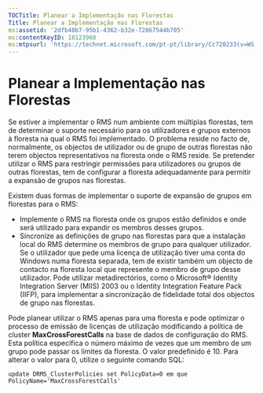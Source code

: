 ```yaml
---
TOCTitle: Planear a Implementação nas Florestas
Title: Planear a Implementação nas Florestas
ms:assetid: '2dfb40b7-95b1-4362-b32e-72867544b705'
ms:contentKeyID: 18123968
ms:mtpsurl: 'https://technet.microsoft.com/pt-pt/library/Cc720233(v=WS.10)'
---
```


Planear a Implementação nas Florestas
=====================================

Se estiver a implementar o RMS num ambiente com múltiplas florestas, tem de determinar o suporte necessário para os utilizadores e grupos externos à floresta na qual o RMS foi implementado. O problema reside no facto de, normalmente, os objectos de utilizador ou de grupo de outras florestas não terem objectos representativos na floresta onde o RMS reside. Se pretender utilizar o RMS para restringir permissões para utilizadores ou grupos de outras florestas, tem de configurar a floresta adequadamente para permitir a expansão de grupos nas florestas.

Existem duas formas de implementar o suporte de expansão de grupos em florestas para o RMS:

-   Implemente o RMS na floresta onde os grupos estão definidos e onde será utilizado para expandir os membros desses grupos.
-   Sincronize as definições de grupo nas florestas para que a instalação local do RMS determine os membros de grupo para qualquer utilizador. Se o utilizador que pede uma licença de utilização tiver uma conta do Windows numa floresta separada, tem de existir também um objecto de contacto na floresta local que represente o membro de grupo desse utilizador. Pode utilizar metadirectórios, como o Microsoft® Identity Integration Server (MIIS) 2003 ou o Identity Integration Feature Pack (IIFP), para implementar a sincronização de fidelidade total dos objectos de grupo nas florestas.

Pode planear utilizar o RMS apenas para uma floresta e pode optimizar o processo de emissão de licenças de utilização modificando a política de cluster **MaxCrossForestCalls** na base de dados de configuração do RMS. Esta política especifica o número máximo de vezes que um membro de um grupo pode passar os limites da floresta. O valor predefinido é 10. Para alterar o valor para 0, utilize o seguinte comando SQL:

`update DRMS_ClusterPolicies set PolicyData=0 em que PolicyName='MaxCrossForestCalls'`
